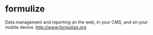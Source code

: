 formulize
=========

Data management and reporting on the web, in your CMS, and on your mobile device.
http://www.formulize.org
